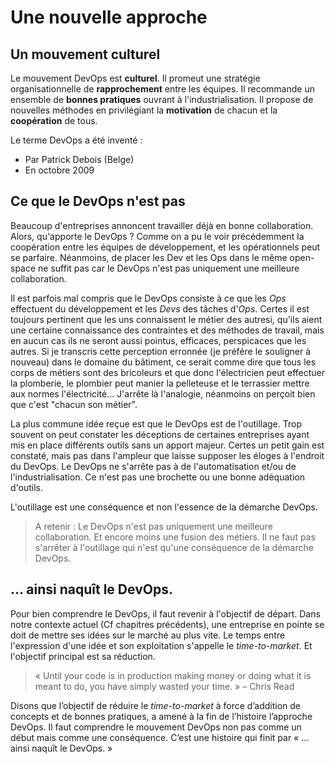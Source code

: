 # Une nouvelle approche

## Un mouvement culturel
Le mouvement DevOps est **culturel**.
Il promeut une stratégie organisationnelle de **rapprochement** entre les équipes.
Il recommande un ensemble de **bonnes pratiques** ouvrant à l'industrialisation.
Il propose de nouvelles méthodes en privilégiant la **motivation** de chacun et la **coopération** de tous.

Le terme DevOps a été inventé :
- Par Patrick Debois (Belge)
- En octobre 2009

## Ce que le DevOps n'est pas
Beaucoup d'entreprises annoncent travailler déjà en bonne collaboration. Alors, qu'apporte le DevOps ? Comme on a pu le voir précédemment la coopération entre les équipes de développement, et les opérationnels peut se parfaire.
Néanmoins, de placer les Dev et les Ops dans le même open-space ne suffit pas car le DevOps n'est pas uniquement une meilleure collaboration.

Il est parfois mal compris que le DevOps consiste à ce que les _Ops_ effectuent du développement et les _Devs_ des tâches d'_Ops_. Certes il est toujours pertinent que les uns connaissent le métier des autresi, qu'ils aient une certaine connaissance des contraintes et des méthodes de travail, mais en aucun cas ils ne seront aussi pointus, efficaces, perspicaces que les autres.
Si je transcris cette perception erronnée (je préfére le souligner à nouveau) dans le domaine du bâtiment, ce serait comme dire que tous les corps de métiers sont des bricoleurs et que donc l'électricien peut effectuer la plomberie, le plombier peut manier la pelleteuse et le terrassier mettre aux normes l'électricité... J'arrête là l'analogie, néanmoins on perçoit bien que c'est "chacun son métier".

La plus commune idée reçue est que le DevOps est de l'outillage.
Trop souvent on peut constater les déceptions de certaines entreprises ayant mis en place différents outils sans un apport majeur. Certes un petit gain est constaté, mais pas dans l'ampleur que laisse supposer les éloges à l'endroit du DevOps.
Le DevOps ne s'arrête pas à de l'automatisation et/ou de l'industrialisation. Ce n'est pas une brochette ou une bonne adéquation d'outils.

L'outillage est une conséquence et non l'essence de la démarche DevOps.


> A retenir :
> Le DevOps n'est pas uniquement une meilleure collaboration. Et encore moins une fusion des métiers.
> Il ne faut pas s'arrêter à l'outillage qui n'est qu'une conséquence de la démarche DevOps.


## … ainsi naquît le DevOps.
Pour bien comprendre le DevOps, il faut revenir à l'objectif de départ. Dans notre contexte actuel (Cf chapitres précédents), une entreprise en pointe se doit de mettre ses idées sur le marché au plus vite.
Le temps entre l'expression d'une idée et son exploitation s'appelle le _time-to-market_. Et l'objectif principal est sa réduction.

> « Until your code is in production making money or doing what it is meant to do, you have simply wasted your time. » – Chris Read

Disons que l’objectif de réduire le _time-to-market_ à force d’addition de concepts et de bonnes pratiques, a amené à la fin de l’histoire l’approche DevOps.
Il faut comprendre le mouvement DevOps non pas comme un début mais comme une conséquence. C’est une histoire qui finit par « … ainsi naquît le DevOps. »


